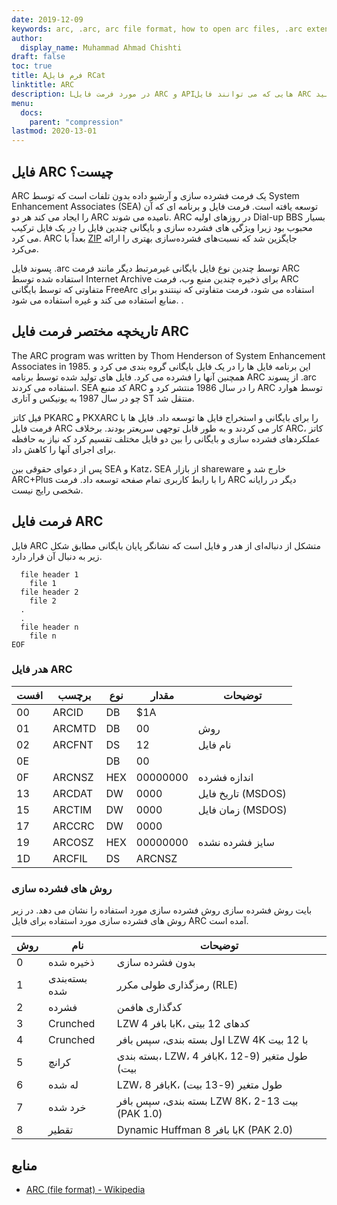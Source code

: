 ```yaml
---
date: 2019-12-09
keywords: arc, .arc, arc file format, how to open arc files, .arc extension, arc extension
author:
  display_name: Muhammad Ahmad Chishti
draft: false
toc: true
title: Aفرم فایل RCat
linktitle: ARC
description: Lدر مورد فرمت فایل ARC و APIهایی که می توانند فایل ARC ایجاد و باز کنند، کسب درآمد کنیدs.
menu:
  docs:
    parent: "compression"
lastmod: 2020-13-01
---
```


## فایل ARC چیست؟

ARC یک فرمت فشرده سازی و آرشیو داده بدون تلفات است که توسط System Enhancement Associates (SEA) توسعه یافته است. فرمت فایل و برنامه ای که آن را ایجاد می کند هر دو ARC نامیده می شوند. ARC در روزهای اولیه Dial-up BBS بسیار محبوب بود زیرا ویژگی های فشرده سازی و بایگانی چندین فایل را در یک فایل ترکیب می کرد. ARC بعداً با [ZIP](/compression/zip/) جایگزین شد که نسبت‌های فشرده‌سازی بهتری را ارائه می‌کرد.

پسوند فایل .arc توسط چندین نوع فایل بایگانی غیرمرتبط دیگر مانند فرمت ARC استفاده شده توسط Internet Archive برای ذخیره چندین منبع وب، فرمت ARC متفاوتی که توسط بایگانی FreeArc استفاده می شود، فرمت متفاوتی که نینتندو برای منابع استفاده می کند و غیره استفاده می شود. .

## تاریخچه مختصر فرمت فایل ARC

The ARC program was written by Thom Henderson of System Enhancement Associates in 1985. این برنامه فایل ها را در یک فایل بایگانی گروه بندی می کرد و همچنین آنها را فشرده می کرد. فایل های تولید شده توسط برنامه ARC از پسوند .arc استفاده می کردند. SEA کد منبع ARC را در سال 1986 منتشر کرد و ARC توسط هوارد چو در سال 1987 به یونیکس و آتاری ST منتقل شد.

فیل کاتز PKARC و PKXARC را برای بایگانی و استخراج فایل ها توسعه داد. فایل ها با فرمت فایل ARC کار می کردند و به طور قابل توجهی سریعتر بودند. برخلاف ARC، کاتز عملکردهای فشرده سازی و بایگانی را بین دو فایل مختلف تقسیم کرد که نیاز به حافظه برای اجرای آنها را کاهش داد.

پس از دعوای حقوقی بین SEA و Katz، SEA از بازار shareware خارج شد و ARC+Plus را با رابط کاربری تمام صفحه توسعه داد. فرمت ARC دیگر در رایانه شخصی رایج نیست.

## فرمت فایل ARC

فایل ARC متشکل از دنباله‌ای از هدر و فایل است که نشانگر پایان بایگانی مطابق شکل زیر به دنبال آن قرار دارد.

```console
  file header 1
    file 1
  file header 2
    file 2
  .
  .
  file header n
    file n
EOF
```

### هدر فایل ARC ###

|افست|برچسب|نوع|مقدار|توضیحات|
|---|---|---|---|---|
|00|ARCID |DB|$1A| |
|01|ARCMTD|DB|00|روش|
|02|ARCFNT|DS|12|نام فایل|
|0E| |DB|00| |
|0F|ARCNSZ|HEX|00000000|اندازه فشرده|
|13|ARCDAT|DW|0000|تاریخ فایل (MSDOS)|
|15|ARCTIM|DW|0000|زمان فایل (MSDOS)|
|17|ARCCRC|DW|0000| |
|19|ARCOSZ|HEX|00000000|سایز فشرده نشده|
|1D|ARCFIL|DS|ARCNSZ| |

### روش های فشرده سازی ###

بایت روش فشرده سازی روش فشرده سازی مورد استفاده را نشان می دهد. در زیر روش های فشرده سازی مورد استفاده برای فایل ARC آمده است.

|روش|نام|توضیحات|
|---|---|---|
|0|ذخیره شده|بدون فشرده سازی|
|1|بسته‌بندی شده|رمزگذاری طولی مکرر (RLE)|
|2|فشرده|کدگذاری هافمن|
|3|Crunched|LZW با بافر 4K، کدهای 12 بیتی|
|4|Crunched|اول بسته بندی، سپس بافر LZW 4K با 12 بیت|
|5|کرانچ|بسته بندی، LZW، بافر 4K، طول متغیر (9-12 بیت)|
|6|له شده|LZW، بافر 8K، طول متغیر (9-13 بیت)|
|7|خرد شده|بسته بندی، سپس بافر LZW 8K، 2-13 بیت (PAK 1.0)|
|8|تقطیر|Dynamic Huffman با بافر 8K (PAK 2.0)|

## منابع

- [ARC (file format) - Wikipedia](https://en.wikipedia.org/wiki/ARC_(file_format))

